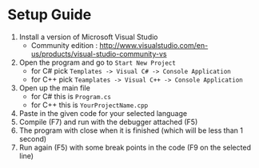 Setup Guide
===========

1. Install a version of Microsoft Visual Studio
    - Community edition : http://www.visualstudio.com/en-us/products/visual-studio-community-vs
2. Open the program and go to `Start New Project`
    - for C# pick `Templates -> Visual C# -> Console Application`
    - for C++ pick `Teamplates -> Visual C++ -> Console Application`
3. Open up the main file
    - for C# this is `Program.cs`
    - for C++ this is `YourProjectName.cpp`
4. Paste in the given code for your selected language
5. Compile (F7) and run with the debugger attached (F5)
6. The program with close when it is finished (which will be less than 1 second)
7. Run again (F5) with some break points in the code (F9 on the selected line)

